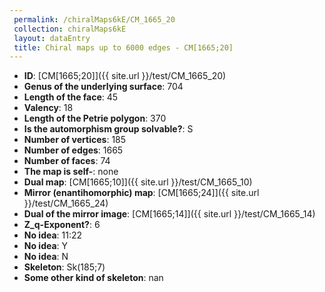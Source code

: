 ```yaml
--- 
 permalink: /chiralMaps6kE/CM_1665_20 
 collection: chiralMaps6kE
 layout: dataEntry
 title: Chiral maps up to 6000 edges - CM[1665;20]
---
```


- **ID**: [CM[1665;20]]({{ site.url }}/test/CM_1665_20)
- **Genus of the underlying surface**: 704
- **Length of the face**: 45
- **Valency**: 18
- **Length of the Petrie polygon**: 370
- **Is the automorphism group solvable?**: S
- **Number of vertices**: 185
- **Number of edges**: 1665
- **Number of faces**: 74
- **The map is self-**: none
- **Dual map**: [CM[1665;10]]({{ site.url }}/test/CM_1665_10)
- **Mirror (enantihomorphic) map**: [CM[1665;24]]({{ site.url }}/test/CM_1665_24)
- **Dual of the mirror image**: [CM[1665;14]]({{ site.url }}/test/CM_1665_14)
- **Z_q-Exponent?**: 6
- **No idea**:  11:22
- **No idea**: Y
- **No idea**: N
- **Skeleton**: Sk(185;7)
- **Some other kind of skeleton**: nan
